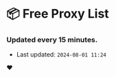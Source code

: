 # :package: Free Proxy List
### Updated every 15 minutes.

- Last updated: `2024-08-01 11:24`

:heart:
